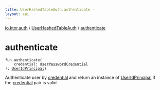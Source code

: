 ```yaml
---
title: UserHashedTableAuth.authenticate - 
layout: api
---
```


<div class='api-docs-breadcrumbs'><a href="../index.html">io.ktor.auth</a> / <a href="index.html">UserHashedTableAuth</a> / <a href="./authenticate.html">authenticate</a></div>

# authenticate

<div class="signature"><code><span class="keyword">fun </span><span class="identifier">authenticate</span><span class="symbol">(</span><br/>&nbsp;&nbsp;&nbsp;&nbsp;<span class="parameterName" id="io.ktor.auth.UserHashedTableAuth$authenticate(io.ktor.auth.UserPasswordCredential)/credential">credential</span><span class="symbol">:</span>&nbsp;<a href="../-user-password-credential/index.html"><span class="identifier">UserPasswordCredential</span></a><br/><span class="symbol">)</span><span class="symbol">: </span><a href="../-user-id-principal/index.html"><span class="identifier">UserIdPrincipal</span></a><span class="symbol">?</span></code></div>

Authenticate user by <a href="authenticate.html#io.ktor.auth.UserHashedTableAuth$authenticate(io.ktor.auth.UserPasswordCredential)/credential">credential</a> and return an instance of <a href="../-user-id-principal/index.html">UserIdPrincipal</a>
if the <a href="authenticate.html#io.ktor.auth.UserHashedTableAuth$authenticate(io.ktor.auth.UserPasswordCredential)/credential">credential</a> pair is valid

